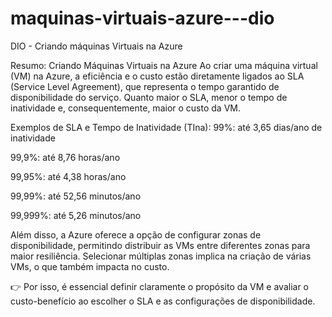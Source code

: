 # maquinas-virtuais-azure---dio
DIO - Criando máquinas Virtuais na Azure

Resumo: Criando Máquinas Virtuais na Azure
Ao criar uma máquina virtual (VM) na Azure, a eficiência e o custo estão diretamente ligados ao SLA (Service Level Agreement), que representa o tempo garantido de disponibilidade do serviço. Quanto maior o SLA, menor o tempo de inatividade e, consequentemente, maior o custo da VM.

Exemplos de SLA e Tempo de Inatividade (TIna):
99%: até 3,65 dias/ano de inatividade

99,9%: até 8,76 horas/ano

99,95%: até 4,38 horas/ano

99,99%: até 52,56 minutos/ano

99,999%: até 5,26 minutos/ano

Além disso, a Azure oferece a opção de configurar zonas de disponibilidade, permitindo distribuir as VMs entre diferentes zonas para maior resiliência. Selecionar múltiplas zonas implica na criação de várias VMs, o que também impacta no custo.

👉 Por isso, é essencial definir claramente o propósito da VM e avaliar o custo-benefício ao escolher o SLA e as configurações de disponibilidade.
